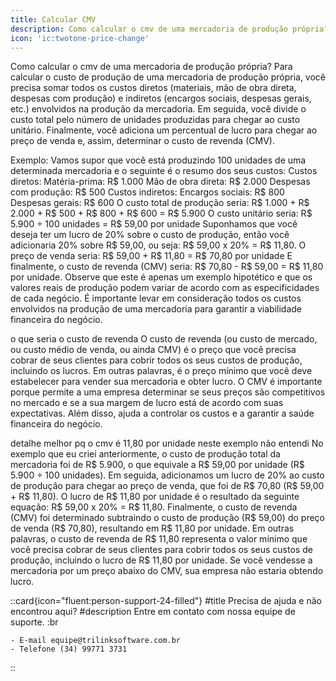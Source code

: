 ```yaml
---
title: Calcular CMV
description: Como calcular o cmv de uma mercadoria de produção própria?
icon: 'ic:twotone-price-change'
---
```


Como calcular o cmv de uma mercadoria de produção própria?
Para calcular o custo de produção de uma mercadoria de produção própria, você precisa somar todos os custos diretos (materiais, mão de obra direta, despesas com produção) e indiretos (encargos sociais, despesas gerais, etc.) envolvidos na produção da mercadoria. Em seguida, você divide o custo total pelo número de unidades produzidas para chegar ao custo unitário. Finalmente, você adiciona um percentual de lucro para chegar ao preço de venda e, assim, determinar o custo de revenda (CMV).

Exemplo:
Vamos supor que você está produzindo 100 unidades de uma determinada mercadoria e o seguinte é o resumo dos seus custos:
Custos diretos:
Matéria-prima: R$ 1.000
Mão de obra direta: R$ 2.000
Despesas com produção: R$ 500
Custos indiretos:
Encargos sociais: R$ 800
Despesas gerais: R$ 600
O custo total de produção seria: R$ 1.000 + R$ 2.000 + R$ 500 + R$ 800 + R$ 600 = R$ 5.900
O custo unitário seria: R$ 5.900 ÷ 100 unidades = R$ 59,00 por unidade
Suponhamos que você deseja ter um lucro de 20% sobre o custo de produção, então você adicionaria 20% sobre R$ 59,00, ou seja: R$ 59,00 x 20% = R$ 11,80.
O preço de venda seria: R$ 59,00 + R$ 11,80 = R$ 70,80 por unidade
E finalmente, o custo de revenda (CMV) seria: R$ 70,80 - R$ 59,00 = R$ 11,80 por unidade.
Observe que este é apenas um exemplo hipotético e que os valores reais de produção podem variar de acordo com as especificidades de cada negócio. É importante levar em consideração todos os custos envolvidos na produção de uma mercadoria para garantir a viabilidade financeira do negócio.

o que seria o custo de revenda
O custo de revenda (ou custo de mercado, ou custo médio de venda, ou ainda CMV) é o preço que você precisa cobrar de seus clientes para cobrir todos os seus custos de produção, incluindo os lucros. Em outras palavras, é o preço mínimo que você deve estabelecer para vender sua mercadoria e obter lucro.
O CMV é importante porque permite a uma empresa determinar se seus preços são competitivos no mercado e se a sua margem de lucro está de acordo com suas expectativas. Além disso, ajuda a controlar os custos e a garantir a saúde financeira do negócio.

detalhe melhor pq o cmv é 11,80 por unidade neste exemplo não entendi
No exemplo que eu criei anteriormente, o custo de produção total da mercadoria foi de R$ 5.900, o que equivale a R$ 59,00 por unidade (R$ 5.900 ÷ 100 unidades).
Em seguida, adicionamos um lucro de 20% ao custo de produção para chegar ao preço de venda, que foi de R$ 70,80 (R$ 59,00 + R$ 11,80). O lucro de R$ 11,80 por unidade é o resultado da seguinte equação: R$ 59,00 x 20% = R$ 11,80.
Finalmente, o custo de revenda (CMV) foi determinado subtraindo o custo de produção (R$ 59,00) do preço de venda (R$ 70,80), resultando em R$ 11,80 por unidade.
Em outras palavras, o custo de revenda de R$ 11,80 representa o valor mínimo que você precisa cobrar de seus clientes para cobrir todos os seus custos de produção, incluindo o lucro de R$ 11,80 por unidade. Se você vendesse a mercadoria por um preço abaixo do CMV, sua empresa não estaria obtendo lucro.

 ::card{icon="fluent:person-support-24-filled"}
 #title
 Precisa de ajuda e não encontrou aqui?
 #description
 Entre em contato com nossa equipe de suporte. :br

    - E-mail equipe@trilinksoftware.com.br 
    - Telefone (34) 99771 3731
 ::